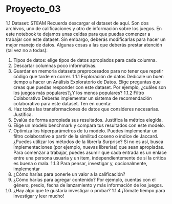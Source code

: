 # Proyecto_03

1.1  Dataset: STEAM
Recuerda descargar el dataset de aquí. Son dos archivos, uno de calificaciones y otro de información sobre los juegos.
En este notebook te dejamos unas celdas para que puedas comenzar a trabajar con este dataset. Sin embargo, deberás modificarlas para hacer un mejor manejo de datos. Algunas cosas a las que deberás prestar atención (tal vez no a todas):
1.	Tipos de datos: elige tipos de datos apropiados para cada columna.
2.	Descartar columnas poco informativas.
3.	Guardar en memoria datasets preprocesados para no tener que repetir código que tarde en correr.
1.1.1  Exploración de datos
Dedícale un buen tiempo a hacer un Análisis Exploratorio de Datos. Elige preguntas que creas que puedas responder con este dataset. Por ejemplo, ¿cuáles son los juegos más populares?¿Y los menos populares?
1.1.2  Filtro Colaborativo
Deberás implementar un sistema de recomendación colaborativo para este dataset. Ten en cuenta:
1.	Haz todas las transformaciones de datos que consideres necesarias. Justifica.
2.	Evalúa de forma apropiada sus resultados. Justifica la métrica elegida.
3.	Elige un modelo benchmark y compara tus resultados con este modelo.
4.	Optimiza los hiperparámetros de tu modelo.
Puedes implementar un filtro colaborativo a partir de la similitud coseno o índice de Jaccard. ¿Puedes utilizar los métodos de la librería Surprise? Si no es así, busca implementaciones (por ejemplo, nuevas librerías) que sean apropiadas.
Para comenzar a trabajar, puedes asumir que cada entrada es un enlace entre una persona usuaria y un item, independientemente de si la crítica es buena o mala.
1.1.3  Para pensar, investigar y, opcionalmente, implementar
1.	¿Cómo harías para ponerle un valor a la calificación?
2.	¿Cómo harías para agregar contenido? Por ejemplo, cuentas con el género, precio, fecha de lanzamiento y más información de los juegos.
3.	¿Hay algo que te gustaría investigar o probar?
1.1.4  ¡Tómate tiempo para investigar y leer mucho!
